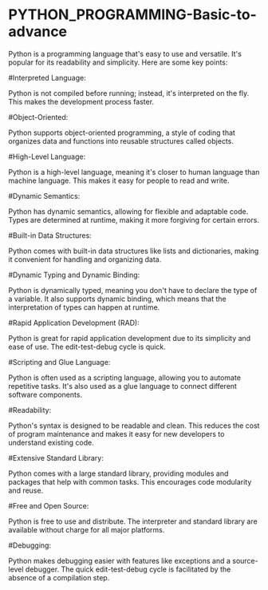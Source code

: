 # PYTHON_PROGRAMMING-Basic-to-advance


Python is a programming language that's easy to use and versatile. It's popular for its readability and simplicity. Here are some key points:

#Interpreted Language:

Python is not compiled before running; instead, it's interpreted on the fly. This makes the development process faster.

#Object-Oriented:

Python supports object-oriented programming, a style of coding that organizes data and functions into reusable structures called objects.

#High-Level Language:

Python is a high-level language, meaning it's closer to human language than machine language. This makes it easy for people to read and write.

#Dynamic Semantics:

Python has dynamic semantics, allowing for flexible and adaptable code. Types are determined at runtime, making it more forgiving for certain errors.

#Built-in Data Structures:

Python comes with built-in data structures like lists and dictionaries, making it convenient for handling and organizing data.

#Dynamic Typing and Dynamic Binding:

Python is dynamically typed, meaning you don't have to declare the type of a variable. It also supports dynamic binding, which means that the interpretation of types can happen at runtime.

#Rapid Application Development (RAD):

Python is great for rapid application development due to its simplicity and ease of use. The edit-test-debug cycle is quick.

#Scripting and Glue Language:

Python is often used as a scripting language, allowing you to automate repetitive tasks. It's also used as a glue language to connect different software components.

#Readability:

Python's syntax is designed to be readable and clean. This reduces the cost of program maintenance and makes it easy for new developers to understand existing code.

#Extensive Standard Library:

Python comes with a large standard library, providing modules and packages that help with common tasks. This encourages code modularity and reuse.

#Free and Open Source:

Python is free to use and distribute. The interpreter and standard library are available without charge for all major platforms.

#Debugging:

Python makes debugging easier with features like exceptions and a source-level debugger. The quick edit-test-debug cycle is facilitated by the absence of a compilation step.
